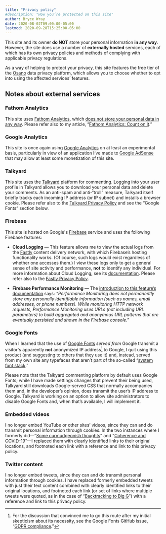 ```yaml
---
title: "Privacy policy"
#description: "How you’re protected on this site"
author: Bryce Wray
date: 2020-08-02T09:00:00-05:00
lastmod: 2020-09-28T15:25:00-05:00
---
```


This site and its owner **do NOT** store your personal information **in any way**. However, the site does use a number of **externally hosted** services, each of which has its own privacy policies and methods of complying with applicable privacy regulations.

As a way of helping to protect your privacy, this site features the free tier of the [Osano](https://osano.com) data privacy platform, which allows you to choose whether to opt into using the affected services’ features.

## Notes about external services

### Fathom Analytics

This site uses [Fathom Analytics](https://usefathom.com), which [does not store your personal data in any way](https://usefathom.com/blog/anonymization). Please refer also to my article, “[Fathom Analytics: Count on it](/posts/2020/06/fathom-analytics-count-on-it).”

### Google Analytics

This site is once again using [Google Analytics](https://analytics.google.com) on at least an experimental basis, particularly in view of an application I’ve made to [Google AdSense](https://adsense.google.com) that may allow at least some monetization of this site. 

### Talkyard

This site uses the [Talkyard](https://talkyard.io) platform for commenting. Logging into your user profile in Talkyard allows you to download your personal data and delete your comments. As an anti-spam and anti-“troll” measure, Talkyard itself briefly tracks each incoming IP address (or IP subnet) and installs a browser cookie. Please refer also to the [Talkyard Privacy Policy](https://www.talkyard.io/-/privacy-policy) and see the “Google Fonts” section below.

### Firebase

This site is hosted on Google's [Firebase](https://firebase.google.com) service and uses the following Firebase features:

- **Cloud Logging** — This feature allows me to view the actual logs from the [Fastly](https://fastly.com) content delivery network, with which Firebase’s hosting functionality works. (Of course, such logs would exist regardless of whether one accesses them.) I view these logs only to get a general sense of site activity and performance, **not** to identify any individual. For more information about Cloud Logging, see its [documentation](https://firebase.google.com/docs/hosting/web-request-logs-and-metrics). Please refer also to the [Fastly Privacy Policy](https://www.fastly.com/privacy).

- **Firebase Performance Monitoring** — The [introduction to this feature’s documentation](https://firebase.google.com/docs/perf-mon/) says: *“Performance Monitoring does not permanently store any personally identifiable information (such as names, email addresses, or phone numbers). While monitoring HTTP network requests, Performance Monitoring uses URLs (not including URL parameters) to build aggregated and anonymous URL patterns that are eventually persisted and shown in the Firebase console.”*

### Google Fonts

When I learned that the use of [Google Fonts](https://fonts.google.com) *served from* Google transmit a visitor's apparently **not** anonymized IP address[^Issue1495] to Google, I quit using this product (and suggesting to others that they use it) and, instead, served from my own site any typefaces that aren’t part of the so-called “[system font stack](/posts/2018/10/web-typography-part-2).”

[^Issue1495]: For the discussion that convinced me to go this route after my initial skepticism about its necessity, see the Google Fonts GitHub issue, “[GDPR compliance](https://github.com/google/fonts/issues/1495).”

Please note that the Talkyard commenting platform by default uses Google Fonts; while I have made settings changes that prevent their being used, Talkyard still downloads Google-served CSS that normally accompanies them and, in the developer’s opinion, does transmit the user’s IP address to Google. Talkyard is working on an option to allow site administrators to disable Google Fonts and, when that’s available, I will implement it.

### Embedded videos

I no longer embed YouTube or other sites’ videos, since they can and do transmit personal information through cookies. In the two instances where I formerly did—”[Some curmudgeonish thoughts](/posts/2018/11/some-curmudgeonish-thoughts)" and "[Coherence and COVID-19](/posts/2020/03/coherence-covid-19)”—I replaced them with clearly identified links to their original locations, and footnoted each link with a reference and link to this privacy policy.

### Twitter content

I no longer embed tweets, since they can and do transmit personal information through cookies. I have replaced formerly embedded tweets with just their text content combined with clearly identified links to their original locations, and footnoted each link (or set of links where multiple tweets were quoted, as in the case of “[Backtracking to Big G](/posts/2019/08/backtracking-to-big-g)”) with a reference and link to this privacy policy.